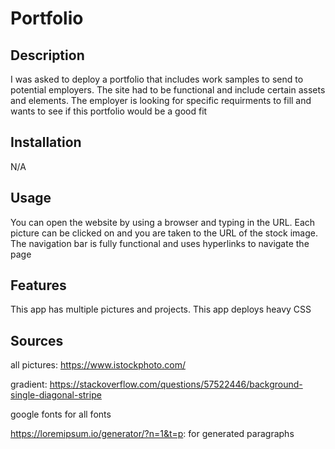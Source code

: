 # Portfolio

## Description

I was asked to deploy a portfolio that includes work samples to send to potential employers. The site had to be functional and include certain assets and elements. The employer is looking for specific requirments to fill and wants to see if this portfolio would be a good fit


## Installation

N/A

## Usage

You can open the website by using a browser and typing in the URL. Each picture can be clicked on and you are taken to the URL of the stock image. The navigation bar is fully functional and uses hyperlinks to navigate the page


## Features

This app has multiple pictures and projects. This app deploys heavy CSS

## Sources

all pictures: https://www.istockphoto.com/

gradient: https://stackoverflow.com/questions/57522446/background-single-diagonal-stripe

google fonts for all fonts

https://loremipsum.io/generator/?n=1&t=p: for generated paragraphs

